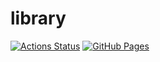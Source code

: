 # library
 [![Actions Status](https://github.com/Rogi52/library/workflows/verify/badge.svg)](https://github.com/Rogi52/library/actions)
 [![GitHub Pages](https://img.shields.io/static/v1?label=GitHub+Pages&message=+&color=brightgreen&logo=github)](https://rogi52.github.io/cp-library/) 
